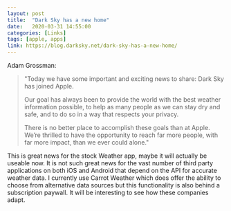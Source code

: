 ```yaml
---
layout: post
title:  "Dark Sky has a new home"
date:   2020-03-31 14:55:00
categories: [Links]
tags: [apple, apps]
link: https://blog.darksky.net/dark-sky-has-a-new-home/
---
```


Adam Grossman:

>"Today we have some important and exciting news to share: Dark Sky has joined Apple.
>
>Our goal has always been to provide the world with the best weather information possible, to help as many people as we can stay dry and safe, and to do so in a way that respects your privacy.
>
>There is no better place to accomplish these goals than at Apple. We’re thrilled to have the opportunity to reach far more people, with far more impact, than we ever could alone."

This is great news for the stock Weather app, maybe it will actually be useable now. It is not such great news for the vast number of third party applications on both iOS and Android that depend on the API for accurate weather data. I currently use Carrot Weather which does offer the ability to choose from alternative data sources but this functionality is also behind a subscription paywall. It will be interesting to see how these companies adapt.
